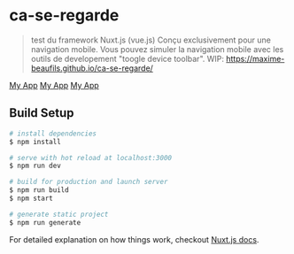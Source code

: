 # ca-se-regarde

> test du framework Nuxt.js (vue.js)
Conçu exclusivement pour une navigation mobile. Vous pouvez simuler la navigation mobile avec les outils de developement "toogle device toolbar". 
WIP: https://maxime-beaufils.github.io/ca-se-regarde/

[My App](https://github.com/Maxime-Beaufils/ca-se-regarde/blob/master/img/img1.png)
[My App](https://github.com/Maxime-Beaufils/ca-se-regarde/blob/master/img/img2.png)
[My App](https://github.com/Maxime-Beaufils/ca-se-regarde/blob/master/img/img3.png)
## Build Setup

``` bash
# install dependencies
$ npm install

# serve with hot reload at localhost:3000
$ npm run dev

# build for production and launch server
$ npm run build
$ npm start

# generate static project
$ npm run generate
```

For detailed explanation on how things work, checkout [Nuxt.js docs](https://nuxtjs.org).
